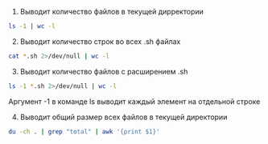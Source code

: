 1. Выводит количество файлов в текущей дирректории
```bash
ls -1 | wc -l
```
2. Выводит количество строк во всех .sh файлах
```bash
cat *.sh 2>/dev/null | wc -l
```
3. Выводит количество файлов с расширением .sh
```bash
ls -1 *.sh 2>/dev/null | wc -l
```
Аргумент -1 в команде ls выводит каждый элемент на отдельной строке

4. Выводит общий размер всех файлов в текущей директории
```bash
du -ch . | grep "total" | awk '{print $1}'
```
